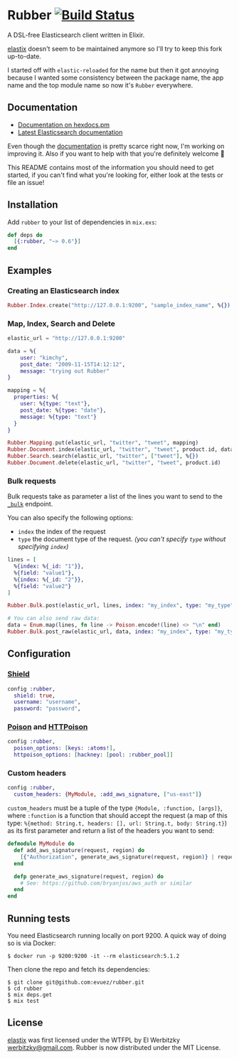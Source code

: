 # Rubber [![Build Status](https://travis-ci.org/evuez/rubber.svg?branch=master)](https://travis-ci.org/evuez/rubber)

A DSL-free Elasticsearch client written in Elixir.

[elastix](https://github.com/werbitzky/elastix) doesn't seem to be maintained anymore so I'll try to keep this fork up-to-date.

I started off with `elastic-reloaded` for the name but then it got annoying because I wanted some consistency between the package name, the app name and the top module name so now it's `Rubber` everywhere.

## Documentation

* [Documentation on hexdocs.pm](https://hexdocs.pm/rubber/)
* [Latest Elasticsearch documentation](https://www.elastic.co/guide/en/elasticsearch/reference/current/index.html)

Even though the [documentation](https://hexdocs.pm/rubber/) is pretty scarce right now, I'm working on improving it. Also if you want to help with that you're definitely welcome 🤗

This README contains most of the information you should need to get started, if you can't find what you're looking for, either look at the tests or file an issue!

## Installation

Add `rubber` to your list of dependencies in `mix.exs`:

```elixir
def deps do
  [{:rubber, "~> 0.6"}]
end
```

## Examples

### Creating an Elasticsearch index

```elixir
Rubber.Index.create("http://127.0.0.1:9200", "sample_index_name", %{})
```

### Map, Index, Search and Delete

```elixir
elastic_url = "http://127.0.0.1:9200"

data = %{
    user: "kimchy",
    post_date: "2009-11-15T14:12:12",
    message: "trying out Rubber"
}

mapping = %{
  properties: %{
    user: %{type: "text"},
    post_date: %{type: "date"},
    message: %{type: "text"}
  }
}

Rubber.Mapping.put(elastic_url, "twitter", "tweet", mapping)
Rubber.Document.index(elastic_url, "twitter", "tweet", product.id, data)
Rubber.Search.search(elastic_url, "twitter", ["tweet"], %{})
Rubber.Document.delete(elastic_url, "twitter", "tweet", product.id)
```

### Bulk requests

Bulk requests take as parameter a list of the lines you want to send to the [`_bulk`](https://www.elastic.co/guide/en/elasticsearch/reference/current/docs-bulk.html) endpoint.

You can also specify the following options:

* `index` the index of the request
* `type` the document type of the request. *(you can't specify `type` without specifying `index`)*

```elixir
lines = [
  %{index: %{_id: "1"}},
  %{field: "value1"},
  %{index: %{_id: "2"}},
  %{field: "value2"}
]

Rubber.Bulk.post(elastic_url, lines, index: "my_index", type: "my_type")

# You can also send raw data:
data = Enum.map(lines, fn line -> Poison.encode!(line) <> "\n" end)
Rubber.Bulk.post_raw(elastic_url, data, index: "my_index", type: "my_type")
```

## Configuration

### [Shield](https://www.elastic.co/products/shield)

```elixir
config :rubber,
  shield: true,
  username: "username",
  password: "password",
```

### [Poison](https://github.com/devinus/poison) and [HTTPoison](https://github.com/edgurgel/httpoison)

```elixir
config :rubber,
  poison_options: [keys: :atoms!],
  httpoison_options: [hackney: [pool: :rubber_pool]]
```

### Custom headers

```elixir
config :rubber,
  custom_headers: {MyModule, :add_aws_signature, ["us-east"]}
```

`custom_headers` must be a tuple of the type `{Module, :function, [args]}`, where `:function` is a function that should accept the request (a map of this type: `%{method: String.t, headers: [], url: String.t, body: String.t}`) as its first parameter and return a list of the headers you want to send:

```elixir
defmodule MyModule do
  def add_aws_signature(request, region) do
    [{"Authorization", generate_aws_signature(request, region)} | request.headers]
  end

  defp generate_aws_signature(request, region) do
    # See: https://github.com/bryanjos/aws_auth or similar
  end
end
```

## Running tests

You need Elasticsearch running locally on port 9200. A quick way of doing so is via Docker:

```
$ docker run -p 9200:9200 -it --rm elasticsearch:5.1.2
```

Then clone the repo and fetch its dependencies:

```
$ git clone git@github.com:evuez/rubber.git
$ cd rubber
$ mix deps.get
$ mix test
```

## License

[elastix](https://github.com/werbitzky/elastix) was first licensed under the WTFPL by El Werbitzky <werbitzky@gmail.com>.
Rubber is now distributed under the MIT License.
